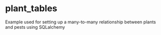 # plant_tables

Example used for setting up a many-to-many relationship between plants and pests using SQLalchemy
